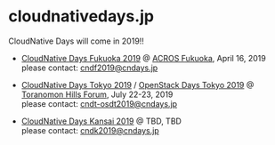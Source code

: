 # cloudnativedays.jp

CloudNative Days will come in 2019!!

- [CloudNative Days Fukuoka 2019](https://cloudnativedays.jp/cndf2019/) @ [ACROS Fukuoka](https://www.acros.or.jp/access/), April 16, 2019<br>
please contact: cndf2019@cndays.jp

- [CloudNative Days Tokyo 2019](https://twitter.com/search?f=tweets&q=CNDT2019&src=typd) / [OpenStack Days Tokyo 2019](https://twitter.com/search?f=tweets&q=OSDT2019&src=typd) @ [Toranomon Hills Forum](http://forum.academyhills.com/toranomon/access/), July 22-23, 2019<br>
please contact: cndt-osdt2019@cndays.jp

- [CloudNative Days Kansai 2019](https://twitter.com/search?f=tweets&q=CNDK2019&src=typd) @ TBD, TBD<br>
please contact: cndk2019@cndays.jp
